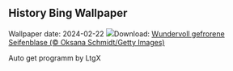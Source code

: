 ## History Bing Wallpaper
Wallpaper date: 2024-02-22
![](https://www.bing.com/th?id=OHR.FrozenSoapBubble_DE-DE1646022530_UHD.jpg&w=1000)Download: [Wundervoll gefrorene Seifenblase (© Oksana Schmidt/Getty Images)](https://www.bing.com/th?id=OHR.FrozenSoapBubble_DE-DE1646022530_UHD.jpg)

Auto get programm by LtgX
